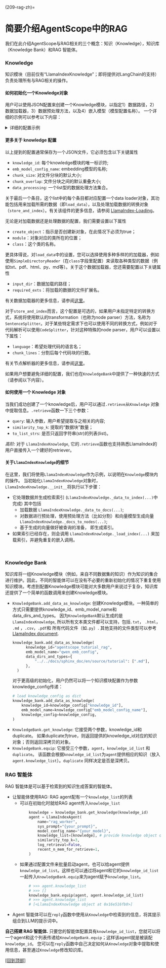 (209-rag-zh)=

# 简要介绍AgentScope中的RAG

我们在此介绍AgentScope与RAG相关的三个概念：知识（Knowledge），知识库（Knowledge Bank）和RAG 智能体。

### Knowledge
知识模块（目前仅有“LlamaIndexKnowledge”；即将提供对LangChain的支持）负责处理所有与RAG相关的操作。

#### 如何初始化一个Knowledge对象
 用户可以使用JSON配置来创建一个Knowledge模块，以指定1）数据路径，2）数据加载器，3）数据预处理方法，以及4）嵌入模型（模型配置名称）。
一个详细的示例可以参考以下内容：
  <details>
  <summary> 详细的配置示例 </summary>

  ```json
  [
  {
    "knowledge_id": "{your_knowledge_id}",
    "emb_model_config_name": "{your_embed_model_config_name}",
    "data_processing": [
      {
        "load_data": {
          "loader": {
            "create_object": true,
            "module": "llama_index.core",
            "class": "SimpleDirectoryReader",
            "init_args": {
              "input_dir": "{path_to_your_data_dir_1}",
              "required_exts": [".md"]
            }
          }
        }
      },
      {
        "load_data": {
          "loader": {
            "create_object": true,
            "module": "llama_index.core",
            "class": "SimpleDirectoryReader",
            "init_args": {
              "input_dir": "{path_to_your_python_code_data_dir}",
              "recursive": true,
              "required_exts": [".py"]
            }
          }
        },
        "store_and_index": {
          "transformations": [
            {
              "create_object": true,
              "module": "llama_index.core.node_parser",
              "class": "CodeSplitter",
              "init_args": {
                "language": "python",
                "chunk_lines": 100
              }
            }
          ]
        }
      }
    ]
  }
  ]
  ```

  </details>

#### 更多关于 knowledge 配置
以上提到的配置通常保存为一个JSON文件，它必须包含以下关键属性
* `knowledge_id`: 每个knowledge模块的唯一标识符;
* `emb_model_config_name`: embedding模型的名称;
* `chunk_size`: 对文件分块的默认大小;
* `chunk_overlap`: 文件分块之间的默认重叠大小;
* `data_processing`: 一个list型的数据处理方法集合。

关于最后一个条目，这个list中的每个条目都对应配置一个data loader对象，其功能包括用来加载所需的数据（即`load_data`），以及处理加载数据的转换对象（`store_and_index`）。有关该组件的更多信息，请参阅 [LlamaIndex-Loading](https://docs.llamaindex.ai/en/stable/module_guides/loading/)。

无论是对加载数据还是处理数据的配置，我们需要设置以下属性
* `create_object`：指示是否创建新对象，在此情况下必须为true；
* `module`：对象对应的类所在的位置；
* `class`：这个类的名称。

更具体得说，对`load_data`中的设置，您可以选择使用多种多样的的加载器，例如使用`SimpleDirectoryReader`（在`class`字段里配置）来读取各种类型的数据（例如txt、pdf、html、py、md等）。关于这个数据加载器，您还需要配置以下关键属性
* `input_dir`：数据加载的路径；
* `required_exts`：将加载的数据的文件扩展名。

有关数据加载器的更多信息，请参阅[这里](https://docs.llamaindex.ai/en/stable/module_guides/loading/simpledirectoryreader/)。

对于`store_and_index`而言，这个配置是可选的，如果用户未指定特定的转换方式，系统将使用默认的transformation（也称为node parser）方法，名称为`SentenceSplitter`。对于某些特定需求下也可以使用不同的转换方式，例如对于代码解析可以使用`CodeSplitter`，针对这种特殊的node parser，用户可以设置以下属性：
* `language`：希望处理代码的语言名；
* `chunk_lines`：分割后每个代码块的行数。

有关节点解析器的更多信息，请参阅[这里](https://docs.llamaindex.ai/en/stable/module_guides/loading/node_parsers/)。

如果用户想要避免详细的配置，我们也在`KnowledgeBank`中提供了一种快速的方式（请参阅以下内容）。

#### 如何使用一个 Knowledge 对象
当我们成功创建了一个knowledge后，用户可以通过`.retrieve`从`Knowledge` 对象中提取信息。`.retrieve`函数一下三个参数：
* `query`: 输入参数，用户希望提取与之相关的内容;
* `similarity_top_k`: 提取的“数据块”数量；
* `to_list_strs`: 是否只返回字符串(str)的列表(list)。

*高阶:* 对于 `LlamaIndexKnowledge`, 它的`.retrieve`函数也支持熟悉LlamaIndex的用户直接传入一个建好的retriever。

#### 关于`LlamaIndexKnowledge`的细节
在这里，我们将使用`LlamaIndexKnowledge`作为示例，以说明在`Knowledge`模块内的操作。
当初始化`LlamaIndexKnowledge`对象时，`LlamaIndexKnowledge.__init__`将执行以下步骤：
  *  它处理数据并生成检索索引 (`LlamaIndexKnowledge._data_to_index(...)`中完成) 其中包括
      * 加载数据 `LlamaIndexKnowledge._data_to_docs(...)`;
      * 对数据进行预处理，使用预处理方法（比如分割）和向量模型生成向量  `LlamaIndexKnowledge._docs_to_nodes(...)`;
      * 基于生成的向量做好被查询的准备， 即生成索引。
  * 如果索引已经存在，则会调用 `LlamaIndexKnowledge._load_index(...)` 来加载索引，并避免重复的嵌入调用。
</br>

### Knowledge Bank
知识库将一组Knowledge模块（例如，来自不同数据集的知识）作为知识的集合进行维护。因此，不同的智能体可以在没有不必要的重新初始化的情况下重复使用知识模块。考虑到配置Knowledge模块可能对大多数用户来说过于复杂，知识库还提供了一个简单的函数调用来创建Knowledge模块。

* `KnowledgeBank.add_data_as_knowledge`: 创建Knowledge模块。一种简单的方式只需要提供knowledge_id、emb_model_name和data_dirs_and_types。
   因为`KnowledgeBank`默认生成的是 `LlamaIndexKnowledge`, 所以所有文本类文件都可以支持，包括`.txt`， `.html`， `.md` ，`.csv`，`.pdf`和 所有代码文件（如`.py`）.  其他支持的文件类型可以参考 [LlamaIndex document](https://docs.llamaindex.ai/en/stable/module_guides/loading/simpledirectoryreader/).
  ```python
  knowledge_bank.add_data_as_knowledge(
        knowledge_id="agentscope_tutorial_rag",
        emb_model_name="qwen_emb_config",
        data_dirs_and_types={
            "../../docs/sphinx_doc/en/source/tutorial": [".md"],
        },
    )
  ```
  对于更高级的初始化，用户仍然可以将一个知识模块配置作为参数knowledge_config传递：
  ```python
  # load knowledge_config as dict
  knowledge_bank.add_data_as_knowledge(
      knowledge_id=knowledge_config["knowledge_id"],
      emb_model_name=knowledge_config["emb_model_config_name"],
      knowledge_config=knowledge_config,
  )
  ```
* `KnowledgeBank.get_knowledge`: 它接受两个参数，knowledge_id和duplicate。
  如果duplicate为true，则返回提供的knowledge_id对应的知识对象；否则返回深拷贝的对象。
* `KnowledgeBank.equip`: 它接受三个参数，`agent`，`knowledge_id_list` 和`duplicate`。
该函数会根据`knowledge_id_list`为`agent`提供相应的知识（放入`agent.knowledge_list`）。`duplicate` 同样决定是否是深拷贝。



### RAG 智能体
RAG 智能体是可以基于检索到的知识生成答案的智能体。
  * 让智能体使用RAG: RAG agent配有一个`knowledge_list`的列表
    * 可以在初始化时就给RAG agent传入`knowledge_list`
      ```python
          knowledge = knowledge_bank.get_knowledge(knowledge_id)
          agent = LlamaIndexAgent(
              name="rag_worker",
              sys_prompt="{your_prompt}",
              model_config_name="{your_model}",
              knowledge_list=[knowledge], # provide knowledge object directly
              similarity_top_k=3,
              log_retrieval=False,
              recent_n_mem_for_retrieve=1,
          )
        ```
    * 如果通过配置文件来批量启动agent，也可以给agent提供`knowledge_id_list`。这样也可以通过将agent和它的`knowledge_id_list`一起传入`KnowledgeBank.equip`来为agent赋予`knowledge_list`。
      ```python
          # >>> agent.knowledge_list
          # >>> []
          knowledge_bank.equip(agent, agent.knowledge_id_list)
          # >>> agent.knowledge_list
          # [<LlamaIndexKnowledge object at 0x16e516fb0>]
      ```
  * Agent 智能体可以在`reply`函数中使用从`Knowledge`中检索到的信息，将其提示组合到LLM的提示词中。

**自己搭建 RAG 智能体.** 只要您的智能体配置具有`knowledge_id_list`，您就可以将一个agent和这个列表传递给`KnowledgeBank.equip`；这样该agent就是被装配`knowledge_id`。
您可以在`reply`函数中自己决定如何从`Knowledge`对象中提取和使用信息，甚至通过`Knowledge`修改知识库。

[[回到顶部]](#209-rag-zh)



